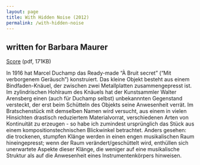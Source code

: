 ```yaml
---
layout: page
title: With Hidden Noise (2012)
permalink: /with-hidden-noise
---
```


written for Barbara Maurer
----

[Score](https://dl.dropbox.com/u/4328598/fredrik_wallberg_selected_works/chamber_music/viola2012/with-hidden-noise.pdf) (pdf, 171KB)

In 1916 hat Marcel Duchamp das Ready-made “À Bruit secret” (“Mit verborgenem Geräusch”) konstruiert. Das kleine Objekt besteht aus einem Bindfaden-Knäuel, der zwischen zwei Metallplatten zusammengepresst ist. Im zylindrischen Hohlraum des Knäuels hat der Kunstsammler Walter Arensberg einen (auch für Duchamp selbst) unbekannnten Gegenstand versteckt, der erst beim Schütteln des Objekts seine Anwesenheit verrät. Im Bratschenstück mit demselben Namen wird versucht, aus einem in vielen Hinsichten drastisch reduziertem Materialvorrat, verschiedenen Arten von Kontinuität zu erzeugen - so habe ich zumindest ursprünglich das Stück aus einem kompositionstechnischen Blickwinkel betrachtet. Anders gesehen: die trockenen, stumpfen Klänge werden in einen engen musikalischen Raum hineingepresst; wenn der Raum verändert/geschüttelt wird, enthüllen sich unerwartete Aspekte dieser Klänge, die weniger auf eine musikalische Struktur als auf die Anwesenheit eines Instrumentenkörpers hinweisen.
